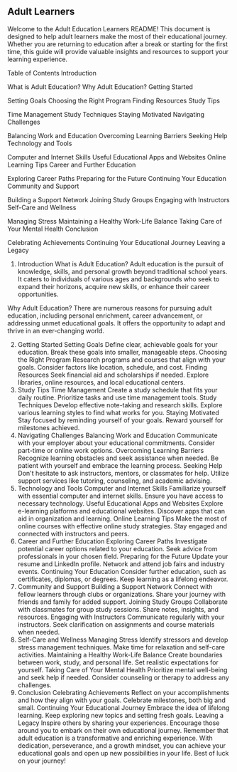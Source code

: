 ## Adult Learners
Welcome to the Adult Education Learners README! This document is designed to help adult learners make the most of their educational journey. Whether you are returning to education after a break or starting for the first time, this guide will provide valuable insights and resources to support your learning experience.

Table of Contents
Introduction

What is Adult Education?
Why Adult Education?
Getting Started

Setting Goals
Choosing the Right Program
Finding Resources
Study Tips

Time Management
Study Techniques
Staying Motivated
Navigating Challenges

Balancing Work and Education
Overcoming Learning Barriers
Seeking Help
Technology and Tools

Computer and Internet Skills
Useful Educational Apps and Websites
Online Learning Tips
Career and Further Education

Exploring Career Paths
Preparing for the Future
Continuing Your Education
Community and Support

Building a Support Network
Joining Study Groups
Engaging with Instructors
Self-Care and Wellness

Managing Stress
Maintaining a Healthy Work-Life Balance
Taking Care of Your Mental Health
Conclusion

Celebrating Achievements
Continuing Your Educational Journey
Leaving a Legacy
1. Introduction
What is Adult Education?
Adult education is the pursuit of knowledge, skills, and personal growth beyond traditional school years. It caters to individuals of various ages and backgrounds who seek to expand their horizons, acquire new skills, or enhance their career opportunities.

Why Adult Education?
There are numerous reasons for pursuing adult education, including personal enrichment, career advancement, or addressing unmet educational goals. It offers the opportunity to adapt and thrive in an ever-changing world.

2. Getting Started
Setting Goals
Define clear, achievable goals for your education.
Break these goals into smaller, manageable steps.
Choosing the Right Program
Research programs and courses that align with your goals.
Consider factors like location, schedule, and cost.
Finding Resources
Seek financial aid and scholarships if needed.
Explore libraries, online resources, and local educational centers.
3. Study Tips
Time Management
Create a study schedule that fits your daily routine.
Prioritize tasks and use time management tools.
Study Techniques
Develop effective note-taking and research skills.
Explore various learning styles to find what works for you.
Staying Motivated
Stay focused by reminding yourself of your goals.
Reward yourself for milestones achieved.
4. Navigating Challenges
Balancing Work and Education
Communicate with your employer about your educational commitments.
Consider part-time or online work options.
Overcoming Learning Barriers
Recognize learning obstacles and seek assistance when needed.
Be patient with yourself and embrace the learning process.
Seeking Help
Don't hesitate to ask instructors, mentors, or classmates for help.
Utilize support services like tutoring, counseling, and academic advising.
5. Technology and Tools
Computer and Internet Skills
Familiarize yourself with essential computer and internet skills.
Ensure you have access to necessary technology.
Useful Educational Apps and Websites
Explore e-learning platforms and educational websites.
Discover apps that can aid in organization and learning.
Online Learning Tips
Make the most of online courses with effective online study strategies.
Stay engaged and connected with instructors and peers.
6. Career and Further Education
Exploring Career Paths
Investigate potential career options related to your education.
Seek advice from professionals in your chosen field.
Preparing for the Future
Update your resume and LinkedIn profile.
Network and attend job fairs and industry events.
Continuing Your Education
Consider further education, such as certificates, diplomas, or degrees.
Keep learning as a lifelong endeavor.
7. Community and Support
Building a Support Network
Connect with fellow learners through clubs or organizations.
Share your journey with friends and family for added support.
Joining Study Groups
Collaborate with classmates for group study sessions.
Share notes, insights, and resources.
Engaging with Instructors
Communicate regularly with your instructors.
Seek clarification on assignments and course materials when needed.
8. Self-Care and Wellness
Managing Stress
Identify stressors and develop stress management techniques.
Make time for relaxation and self-care activities.
Maintaining a Healthy Work-Life Balance
Create boundaries between work, study, and personal life.
Set realistic expectations for yourself.
Taking Care of Your Mental Health
Prioritize mental well-being and seek help if needed.
Consider counseling or therapy to address any challenges.
9. Conclusion
Celebrating Achievements
Reflect on your accomplishments and how they align with your goals.
Celebrate milestones, both big and small.
Continuing Your Educational Journey
Embrace the idea of lifelong learning.
Keep exploring new topics and setting fresh goals.
Leaving a Legacy
Inspire others by sharing your experiences.
Encourage those around you to embark on their own educational journey.
Remember that adult education is a transformative and enriching experience. With dedication, perseverance, and a growth mindset, you can achieve your educational goals and open up new possibilities in your life. Best of luck on your journey!
